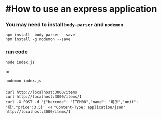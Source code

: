 #**How to use an express application**
===========================================

### You may need to install `body-parser` and `nodemon`

```
npm install  body-parser --save
npm install -g nodemon --save
```

### run code

```
node index.js
```

or

```
nodemon index.js
```

###

```
curl http://localhost:3000/items
curl http://localhost:3000/items/1
curl -X POST -d '{"barcode": "ITEM08","name": "可乐","unit": "瓶","price":3.5}' -H "Content-Type: application/json" http://localhost:3000/items/1
```
